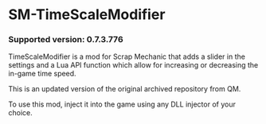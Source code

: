 # SM-TimeScaleModifier

### Supported version: 0.7.3.776

TimeScaleModifier is a mod for Scrap Mechanic that adds a slider in the settings and
a Lua API function which allow for increasing or decreasing the in-game time speed.

This is an updated version of the original archived repository from QM.

To use this mod, inject it into the game using any DLL injector of your choice.
